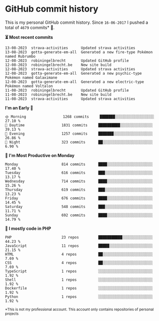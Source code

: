 # GitHub commit history
This is my personal GitHub commit history. Since <!--START_SECTION:first-commit-date-->`16-06-2017`<!--END_SECTION:first-commit-date--> I pushed a total of <!--START_SECTION:total-commit-count-->`4679`<!--END_SECTION:total-commit-count--> commits* 🎉.

<!--START_SECTION:most-recent-commits-->
**⏳ Most recent commits**
                                        
```text
13-08-2023  strava-activities      Updated strava activities
13-08-2023  gotta-generate-em-all  Generated a new fire-type Pokémon named Rubrumbo
12-08-2023  robiningelbrecht       Updated GitHub profile
12-08-2023  robiningelbrecht.be    New site build
12-08-2023  strava-activities      Updated strava activities
12-08-2023  gotta-generate-em-all  Generated a new psychic-type Pokémon named Galaximane
12-08-2023  gotta-generate-em-all  Generated a new electric-type Pokémon named Voltalon
11-08-2023  robiningelbrecht       Updated GitHub profile
11-08-2023  robiningelbrecht.be    New site build
11-08-2023  strava-activities      Updated strava activities
```
<!--END_SECTION:most-recent-commits-->  

<!--START_SECTION:commits-per-day-time-->
**I&#039;m an Early 🐤**

```text
🌞 Morning                 1268 commits     ███████░░░░░░░░░░░░░░░░░░   27.10 %
🌆 Daytime                 1831 commits     ██████████░░░░░░░░░░░░░░░   39.13 %
🌃 Evening                 1257 commits     ███████░░░░░░░░░░░░░░░░░░   26.86 %
🌙 Night                   323 commits      ██░░░░░░░░░░░░░░░░░░░░░░░   6.90 %
```
<!--END_SECTION:commits-per-day-time-->  

<!--START_SECTION:commits-per-weekday-->
**📅 I&#039;m Most Productive on Monday**

```text
Monday                    814 commits      ████░░░░░░░░░░░░░░░░░░░░░   17.40 %
Tuesday                   616 commits      ███░░░░░░░░░░░░░░░░░░░░░░   13.17 %
Wednesday                 714 commits      ████░░░░░░░░░░░░░░░░░░░░░   15.26 %
Thursday                  619 commits      ███░░░░░░░░░░░░░░░░░░░░░░   13.23 %
Friday                    676 commits      ████░░░░░░░░░░░░░░░░░░░░░   14.45 %
Saturday                  548 commits      ███░░░░░░░░░░░░░░░░░░░░░░   11.71 %
Sunday                    692 commits      ████░░░░░░░░░░░░░░░░░░░░░   14.79 %
```
<!--END_SECTION:commits-per-weekday-->  

<!--START_SECTION:repos-per-language-->
**💬 I mostly code in PHP**

```text
PHP                       23 repos         ███████████░░░░░░░░░░░░░░   44.23 %
JavaScript                11 repos         █████░░░░░░░░░░░░░░░░░░░░   21.15 %
HTML                      4 repos          ██░░░░░░░░░░░░░░░░░░░░░░░   7.69 %
CSS                       4 repos          ██░░░░░░░░░░░░░░░░░░░░░░░   7.69 %
TypeScript                1 repos          ░░░░░░░░░░░░░░░░░░░░░░░░░   1.92 %
Shell                     1 repos          ░░░░░░░░░░░░░░░░░░░░░░░░░   1.92 %
Dockerfile                1 repos          ░░░░░░░░░░░░░░░░░░░░░░░░░   1.92 %
Python                    1 repos          ░░░░░░░░░░░░░░░░░░░░░░░░░   1.92 %
```
<!--END_SECTION:repos-per-language-->  

<sub>*This is not my professional account. This account only contains repositories of personal projects</sub>
